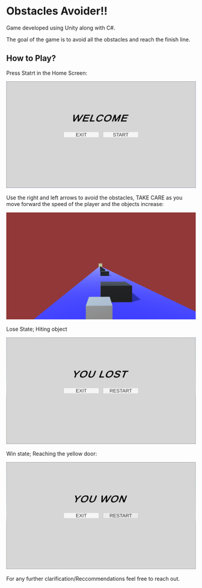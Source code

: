 # Obstacles Avoider!!
Game developed using Unity along with C#.

The goal of the game is to avoid all the obstacles and reach the finish line.

## How to Play?
Press Statrt in the Home Screen:

![](Images/Statrt_state.png)

Use the right and left arrows to avoid the obstacles, TAKE CARE as you move forward the speed of the player and the objects increase:

![](Images/In_Game.png)

Lose State; Hiting object 

![](Images/Lose_state.png)

Win state; Reaching the yellow door:

![](Images/Win_state.png)

For any further clarification/Reccommendations feel free to reach out.
